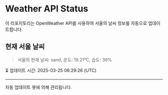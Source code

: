 
# Weather API Status

이 리포지토리는 OpenWeather API를 사용하여 서울의 날씨 정보를 자동으로 업데이트합니다.

## 현재 서울 날씨
> 서울의 현재 날씨: sand, 온도: 19.21°C, 습도: 39%

⏳ 업데이트 시간: 2025-03-25 06:29:26 (UTC)

---
자동 업데이트 봇에 의해 관리됩니다.
